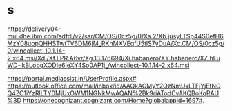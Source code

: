 # s

https://delivery04-mul.dhe.ibm.com/sdfdl/v2/sar/CM/OS/0cz5g/0/Xa.2/Xb.jusyLTSp44S0efH6MzY08uopQHHSTwtTV6DM6jM_RKnMXVEqfU5tlS7yDuA/Xc.CM/OS/0cz5g/0/wincollect-10.1.14-2.x64.msi/Xd./Xf.LPR.A6vr/Xg.13376694/Xi.habanero/XY.habanero/XZ.hFuWD-ikBLobqXODIe6leXY4So0AP1j_/wincollect-10.1.14-2.x64.msi


https://portal.mediassist.in/UserProfile.aspx#
https://outlook.office.com/mail/inbox/id/AAQkAGMyY2QzNmUxLTFjYjEtNGQ4ZC1iYzRlLTY0MjUxOWM1NGNkMwAQAN%2Bk9riATodCvAKQBoKqRAU%3D
https://onecognizant.cognizant.com/Home?globalappid=1697#.
